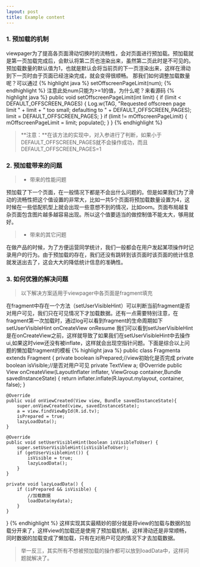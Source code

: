 ```yaml
---
layout: post
title: Example content
---
```



### 1. 预加载的机制
viewpager为了提高各页面滑动切换时的流畅性，会对页面进行预加载。预加载就是第一页加载完成后，会默认将第二页也渲染出来，虽然第二页此时是不可见的。预加载数量的默认值为1，也就是默认会将当前页的下一页渲染出来，这样在滑动到下一页时由于页面已经渲染完成，就会变得很顺畅。
那我们如何调整加载数量呢？可以通过
{% highlight java %}
setOffscreenPageLimit(num);
{% endhighlight %}
注意此处num只能为>=1的值，为什么呢？来看源码
{% highlight java %}
public void setOffscreenPageLimit(int limit) {
        if (limit < DEFAULT_OFFSCREEN_PAGES) {
            Log.w(TAG, "Requested offscreen page limit " + limit + " too small; defaulting to " +
                    DEFAULT_OFFSCREEN_PAGES);
            limit = DEFAULT_OFFSCREEN_PAGES;
        }
        if (limit != mOffscreenPageLimit) {
            mOffscreenPageLimit = limit;
            populate();
        }
    }
{% endhighlight %}
> **注意：**在该方法的实现中，对入参进行了判断，如果小于DEFAULT_OFFSCREEN_PAGES就不会操作成功，而且DEFAULT_OFFSCREEN_PAGES=1

### 2. 预加载带来的问题
> * 带来的性能问题

预加载了下一个页面，在一般情况下都是不会出什么问题的。但是如果我们为了滑动的流畅性把这个值设置的非常大，比如一共5个页面将预加载数量设置为4，这时候在一些低配机型上就会出现一些意想不到的情况，比如oom。页面布局越复杂页面包含图片越多越容易出现。所以这个值要适当的做控制值不能太大，够用就好。

> * 带来的其它问题

在做产品的时候，为了方便运营同学统计，我们一般都会在用户发起某项操作时记录用户的行为。由于预加载的存在，我们还没有跳转到该页面时该页面的统计信息就发送出去了，这会大大的降低统计信息的准确性。

### 3. 如何优雅的解决问题
> 以下解决方案适用于viewpager中各页面是fragment填充

在fragment中存在一个方法（setUserVisibleHint）可以判断当前fragment是否对用户可见，我们只在可见情况下才加载数据。还有一点需要特别注意，在fragment第一次加载时，通过log可以看到fragment的生命周期如下
setUserVisibleHint
onCreateView
onResume
我们可以看到setUserVisibleHint是在onCreateView之前，这样就导致了如果我们在setUserVisibleHint中去操作ui,如果这时view还没有被inflate，这样就会出现空指针问题。下面是综合以上问题的懒加载fragment的模板
{% highlight java %}
public class Fragmenta extends Fragment {
    private boolean isPrepared;//view初始化是否完成
    private boolean isVisible;//是否对用户可见
    private TextView a;
    @Override
    public View onCreateView(LayoutInflater inflater, ViewGroup container,Bundle savedInstanceState) {
        return inflater.inflate(R.layout.mylayout, container, false);
    }
    
    @Override
    public void onViewCreated(View view, Bundle savedInstanceState){
        super.onViewCreated(view, savedInstanceState);
        a = view.findViewById(R.id.tv);
        isPrepared = true;
        lazyLoadData();
    }
    
    @Override
    public void setUserVisibleHint(boolean isVisibleToUser) {
        super.setUserVisibleHint(isVisibleToUser);
        if (getUserVisibleHint()) {
            isVisible = true;
            lazyLoadData();
        }
    }
    
    private void lazyLoadData() {
        if (isPrepared && isVisible) {
            //加载数据
            loadData(mydata);
        }
    }
}
{% endhighlight %}
这样实现其实最精妙的部分就是将view的加载与数据的加载分开来了，这样view的加载还是使用了预加载机制，这样滑动还是非常顺畅，同时数据的加载变成了懒加载，只有在对用户可见的情况下才去加载数据。
> 举一反三，其实所有不想被预加载的操作都可以放到loadData中，这样问题就解决了。
